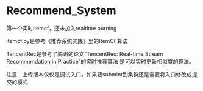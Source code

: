 # Recommend_System
第一个实时itemcf，还未加入realtime purning

itemcf.py是参考《推荐系统实践》里的ItemCF算法

TencentRec是参考了腾讯的论文“TencentRec: Real-time Stream Recommendation in Practice”的实时推荐算法
  是可以实时更新相似度的算法。
  
  注意：上传版本仅仅是调试入口，如果要submint到集群还是需要将入口修改成提交的模式
